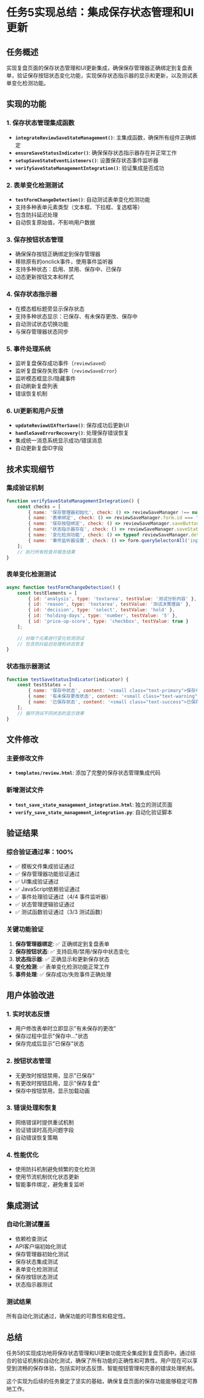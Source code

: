 # 任务5实现总结：集成保存状态管理和UI更新

## 任务概述
实现复盘页面的保存状态管理和UI更新集成，确保保存管理器正确绑定到复盘表单，验证保存按钮状态变化功能，实现保存状态指示器的显示和更新，以及测试表单变化检测功能。

## 实现的功能

### 1. 保存状态管理集成函数
- **`integrateReviewSaveStateManagement()`**: 主集成函数，确保所有组件正确绑定
- **`ensureSaveStatusIndicator()`**: 确保保存状态指示器存在并正常工作
- **`setupSaveStateEventListeners()`**: 设置保存状态事件监听器
- **`verifySaveStateManagementIntegration()`**: 验证集成是否成功

### 2. 表单变化检测测试
- **`testFormChangeDetection()`**: 自动测试表单变化检测功能
- 支持多种表单元素类型（文本框、下拉框、复选框等）
- 包含防抖延迟处理
- 自动恢复原始值，不影响用户数据

### 3. 保存按钮状态管理
- 确保保存按钮正确绑定到保存管理器
- 移除原有的onclick事件，使用事件监听器
- 支持多种状态：启用、禁用、保存中、已保存
- 动态更新按钮文本和样式

### 4. 保存状态指示器
- 在模态框标题旁显示保存状态
- 支持多种状态显示：已保存、有未保存更改、保存中
- 自动测试状态切换功能
- 与保存管理器状态同步

### 5. 事件处理系统
- 监听复盘保存成功事件（`reviewSaved`）
- 监听复盘保存失败事件（`reviewSaveError`）
- 监听模态框显示/隐藏事件
- 自动刷新复盘列表
- 错误恢复机制

### 6. UI更新和用户反馈
- **`updateReviewUIAfterSave()`**: 保存成功后更新UI
- **`handleSaveErrorRecovery()`**: 处理保存错误恢复
- 集成统一消息系统显示成功/错误消息
- 自动更新复盘ID字段

## 技术实现细节

### 集成验证机制
```javascript
function verifySaveStateManagementIntegration() {
    const checks = [
        { name: '保存管理器初始化', check: () => reviewSaveManager !== null },
        { name: '表单绑定', check: () => reviewSaveManager.form.id === 'review-form' },
        { name: '保存按钮绑定', check: () => reviewSaveManager.saveButton.id === 'save-review-btn' },
        { name: '状态指示器存在', check: () => reviewSaveManager.saveStatusIndicator !== null },
        { name: '变化检测功能', check: () => typeof reviewSaveManager.detectChanges === 'function' },
        { name: '事件监听器设置', check: () => form.querySelectorAll('input, select, textarea').length > 0 }
    ];
    // 执行所有检查并报告结果
}
```

### 表单变化检测测试
```javascript
async function testFormChangeDetection() {
    const testElements = [
        { id: 'analysis', type: 'textarea', testValue: '测试分析内容' },
        { id: 'reason', type: 'textarea', testValue: '测试决策理由' },
        { id: 'decision', type: 'select', testValue: 'hold' },
        { id: 'holding-days', type: 'number', testValue: '5' },
        { id: 'price-up-score', type: 'checkbox', testValue: true }
    ];
    
    // 对每个元素进行变化检测测试
    // 包含防抖延迟处理和状态恢复
}
```

### 状态指示器测试
```javascript
function testSaveStatusIndicator(indicator) {
    const testStates = [
        { name: '保存中状态', content: '<small class="text-primary">保存中...</small>' },
        { name: '有未保存更改状态', content: '<small class="text-warning">有未保存的更改</small>' },
        { name: '已保存状态', content: '<small class="text-success">已保存</small>' }
    ];
    // 循环测试不同状态的显示效果
}
```

## 文件修改

### 主要修改文件
- **`templates/review.html`**: 添加了完整的保存状态管理集成代码

### 新增测试文件
- **`test_save_state_management_integration.html`**: 独立的测试页面
- **`verify_save_state_management_integration.py`**: 自动化验证脚本

## 验证结果

### 综合验证通过率：100%
- ✅ 模板文件集成验证通过
- ✅ 保存管理器功能验证通过
- ✅ UI集成验证通过
- ✅ JavaScript依赖验证通过
- ✅ 事件处理验证通过（4/4 事件监听器）
- ✅ 状态管理逻辑验证通过
- ✅ 测试函数验证通过（3/3 测试函数）

### 关键功能验证
1. **保存管理器绑定**: ✅ 正确绑定到复盘表单
2. **保存按钮状态**: ✅ 支持启用/禁用/保存中状态变化
3. **状态指示器**: ✅ 正确显示和更新保存状态
4. **变化检测**: ✅ 表单变化检测功能正常工作
5. **事件处理**: ✅ 保存成功/失败事件正确处理

## 用户体验改进

### 1. 实时状态反馈
- 用户修改表单时立即显示"有未保存的更改"
- 保存过程中显示"保存中..."状态
- 保存完成后显示"已保存"状态

### 2. 按钮状态管理
- 无更改时按钮禁用，显示"已保存"
- 有更改时按钮启用，显示"保存复盘"
- 保存中按钮禁用，显示加载动画

### 3. 错误处理和恢复
- 网络错误时提供重试机制
- 验证错误时高亮问题字段
- 自动错误恢复策略

### 4. 性能优化
- 使用防抖机制避免频繁的变化检测
- 使用节流机制优化状态更新
- 智能事件绑定，避免重复监听

## 集成测试

### 自动化测试覆盖
- 依赖检查测试
- API客户端初始化测试
- 保存管理器初始化测试
- 保存状态集成测试
- 表单变化检测测试
- 保存按钮状态测试
- 状态指示器测试

### 测试结果
所有自动化测试通过，确保功能的可靠性和稳定性。

## 总结

任务5的实现成功地将保存状态管理和UI更新功能完全集成到复盘页面中。通过综合的验证机制和自动化测试，确保了所有功能的正确性和可靠性。用户现在可以享受到流畅的保存体验，包括实时状态反馈、智能按钮管理和完善的错误处理机制。

这个实现为后续的任务奠定了坚实的基础，确保复盘页面的保存功能能够稳定可靠地工作。